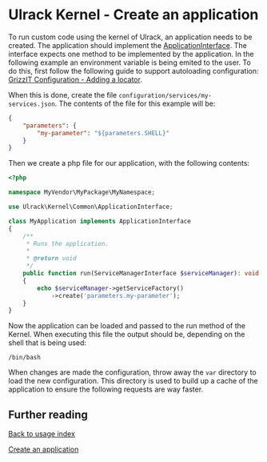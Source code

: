 # Ulrack Kernel - Create an application

To run custom code using the kernel of Ulrack, an application needs to be
created. The application should implement the
[ApplicationInterface](../../src/Common/ApplicationInterface.php). The interface
expects one method to be implemented by the application. In the following
example an environment variable is being emited to the user. To do this, first
follow the following guide to support autoloading configuration:
[GrizzIT Configuration - Adding a locator](https://github.com/grizz-it/configuration/blob/master/docs/usage/adding-a-locator.md).

When this is done, create the file `configuration/services/my-services.json`.
The contents of the file for this example will be:
```json
{
    "parameters": {
        "my-parameter": "${parameters.SHELL}"
    }
}
```

Then we create a php file for our application, with the following contents:
```php
<?php

namespace MyVendor\MyPackage\MyNamespace;

use Ulrack\Kernel\Common\ApplicationInterface;

class MyApplication implements ApplicationInterface
{
    /**
     * Runs the application.
     *
     * @return void
     */
    public function run(ServiceManagerInterface $serviceManager): void
    {
        echo $serviceManager->getServiceFactory()
            ->create('parameters.my-parameter');
    }
}

```

Now the application can be loaded and passed to the run method of the Kernel.
When executing this file the output should be, depending on the shell that is
being used:
```
/bin/bash
```

When changes are made the configuration, throw away the `var` directory to load
the new configuration. This directory is used to build up a cache of the
application to ensure the following requests are way faster.

## Further reading

[Back to usage index](index.md)

[Create an application](loading-the-kernel.md)
